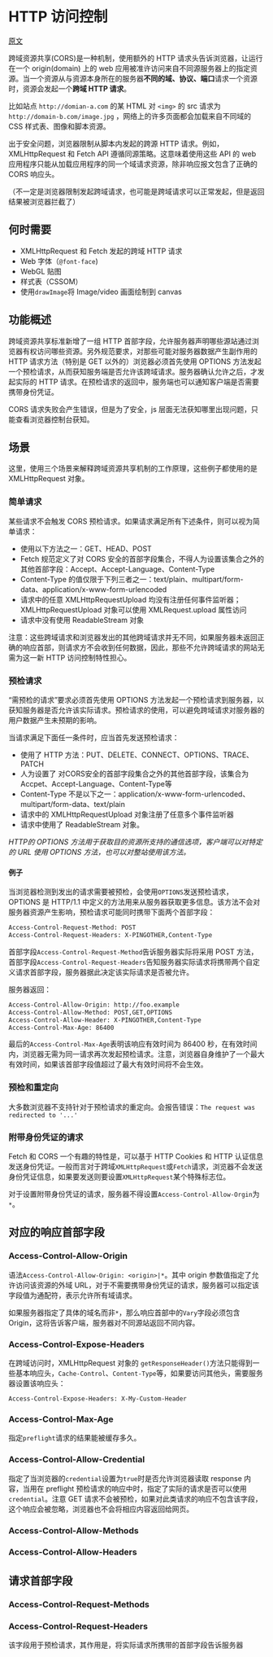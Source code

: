# HTTP 访问控制

[原文](https://developer.mozilla.org/zh-CN/docs/Web/HTTP/Access_control_CORS)

跨域资源共享(CORS)是一种机制，使用额外的 HTTP 请求头告诉浏览器，让运行在一个 origin(domain) 上的 web 应用被准许访问来自不同源服务器上的指定资源。当一个资源从与资源本身所在的服务器**不同的域、协议、端口**请求一个资源时，资源会发起一个**跨域 HTTP 请求**。

比如站点 `http://domian-a.com` 的某 HTML 对 `<img>` 的 src 请求为 `http://domain-b.com/image.jpg` ，网络上的许多页面都会加载来自不同域的 CSS 样式表、图像和脚本资源。

出于安全问题，浏览器限制从脚本内发起的跨源 HTTP 请求。例如，XMLHttpRequest 和 Fetch API 遵循同源策略。这意味着使用这些 API 的 web 应用程序只能从加载应用程序的同一个域请求资源，除非响应报文包含了正确的 CORS 响应头。

（不一定是浏览器限制发起跨域请求，也可能是跨域请求可以正常发起，但是返回结果被浏览器拦截了）

## 何时需要

- XMLHttpRequest 和 Fetch 发起的跨域 HTTP 请求
- Web 字体（`@font-face`)
- WebGL 贴图
- 样式表（CSSOM）
- 使用`drawImage`将 Image/video 画面绘制到 canvas

## 功能概述

跨域资源共享标准新增了一组 HTTP 首部字段，允许服务器声明哪些源站通过浏览器有权访问哪些资源。另外规范要求，对那些可能对服务器数据产生副作用的 HTTP 请求方法（特别是 GET 以外的）浏览器必须首先使用 OPTIONS 方法发起一个预检请求，从而获知服务端是否允许该跨域请求。服务器确认允许之后，才发起实际的 HTTP 请求。在预检请求的返回中，服务端也可以通知客户端是否需要携带身份凭证。

CORS 请求失败会产生错误，但是为了安全，js 层面无法获知哪里出现问题，只能查看浏览器控制台获知。

## 场景

这里，使用三个场景来解释跨域资源共享机制的工作原理，这些例子都使用的是 XMLHttpRequest 对象。

### 简单请求

某些请求不会触发 CORS 预检请求。如果请求满足所有下述条件，则可以视为简单请求：
- 使用以下方法之一：GET、HEAD、POST
- Fetch 规范定义了对 CORS 安全的首部字段集合，不得人为设置该集合之外的其他首部字段：Accept、Accept-Language、Content-Type
- Content-Type 的值仅限于下列三者之一：text/plain、multipart/form-data、application/x-www-form-urlencoded
- 请求中的任意 XMLHttpRequestUpload 均没有注册任何事件监听器；XMLHttpRequestUpload 对象可以使用 XMLRequest.upload 属性访问
- 请求中没有使用 ReadableStream 对象

注意：这些跨域请求和浏览器发出的其他跨域请求并无不同，如果服务器未返回正确的响应首部，则请求方不会收到任何数据，因此，那些不允许跨域请求的网站无需为这一新 HTTP 访问控制特性担心。

### 预检请求

“需预检的请求”要求必须首先使用 OPTIONS 方法发起一个预检请求到服务器，以获知服务器是否允许该实际请求。预检请求的使用，可以避免跨域请求对服务器的用户数据产生未预期的影响。

当请求满足下面任一条件时，应当首先发送预检请求：

- 使用了 HTTP 方法：PUT、DELETE、CONNECT、OPTIONS、TRACE、PATCH
- 人为设置了 对CORS安全的首部字段集合之外的其他首部字段，该集合为Accpet、Accept-Language、Content-Type等
- Content-Type 不是以下之一：application/x-www-form-urlencoded、multipart/form-data、text/plain
- 请求中的 XMLHttpRequestUpload 对象注册了任意多个事件监听器
- 请求中使用了 ReadableStream 对象。

*HTTP的 OPTIONS 方法用于获取目的资源所支持的通信选项，客户端可以对特定的 URL 使用 OPTIONS 方法，也可以对整站使用该方法。*

#### 例子

当浏览器检测到发出的请求需要被预检，会使用`OPTIONS`发送预检请求，OPTIONS 是 HTTP/1.1 中定义的方法用来从服务器获取更多信息。该方法不会对服务器资源产生影响，预检请求可能同时携带下面两个首部字段：
```html
Access-Control-Request-Method: POST
Access-Control-Request-Headers: X-PINGOTHER,Content-Type
```

首部字段`Access-Control-Request-Method`告诉服务器实际将采用 POST 方法，首部字段`Access-Control-Request-Headers`告知服务器实际请求将携带两个自定义请求首部字段，服务器据此决定该实际请求是否被允许。

服务器返回：
```html
Access-Control-Allow-Origin: http://foo.example
Access-Control-Allow-Method: POST,GET,OPTIONS
Access-Control-Allow-Header: X-PINGOTHER,Content-Type
Access-Control-Max-Age: 86400
```

最后的`Access-Control-Max-Age`表明该响应有效时间为 86400 秒，在有效时间内，浏览器无需为同一请求再次发起预检请求。注意，浏览器自身维护了一个最大有效时间，如果该首部字段值超过了最大有效时间将不会生效。

### 预检和重定向

大多数浏览器不支持针对于预检请求的重定向。会报告错误：`The request was redirected to '...'`

### 附带身份凭证的请求

Fetch 和 CORS 一个有趣的特性是，可以基于 HTTP Cookies 和 HTTP 认证信息发送身份凭证。一般而言对于跨域`XMLHttpRequest`或`Fetch`请求，浏览器不会发送身份凭证信息，如果要发送则要设置`XMLHttpRequest`某个特殊标志位。

对于设置附带身份凭证的请求，服务器不得设置`Access-Control-Allow-Orgin`为`*`。

## 对应的响应首部字段

### Access-Control-Allow-Origin

语法`Access-Control-Allow-Origin: <origin>|*`。其中 origin 参数值指定了允许访问该资源的外域 URL，对于不需要携带身份凭证的请求，服务器可以指定该字段值为通配符，表示允许所有域请求。

如果服务器指定了具体的域名而非`*`，那么响应首部中的`Vary`字段必须包含 Origin，这将告诉客户端，服务器对不同源站返回不同内容。

### Access-Control-Expose-Headers

在跨域访问时，XMLHttpRequest 对象的 `getResponseHeader()`方法只能得到一些基本响应头，`Cache-Control`、`Content-Type`等，如果要访问其他头，需要服务器设置该响应头：

`Access-Control-Expose-Headers: X-My-Custom-Header`

### Access-Control-Max-Age

指定`preflight`请求的结果能被缓存多久。

### Access-Control-Allow-Credential

指定了当浏览器的`credential`设置为`true`时是否允许浏览器读取 response 内容，当用在 preflight 预检请求的响应中时，指定了实际的请求是否可以使用`credential`。注意 GET 请求不会被预检，如果对此类请求的响应不包含该字段，这个响应会被忽略，浏览器也不会将相应内容返回给网页。

### Access-Control-Allow-Methods

### Access-Control-Allow-Headers

## 请求首部字段

### Access-Control-Request-Methods

### Access-Control-Request-Headers

该字段用于预检请求，其作用是，将实际请求所携带的首部字段告诉服务器